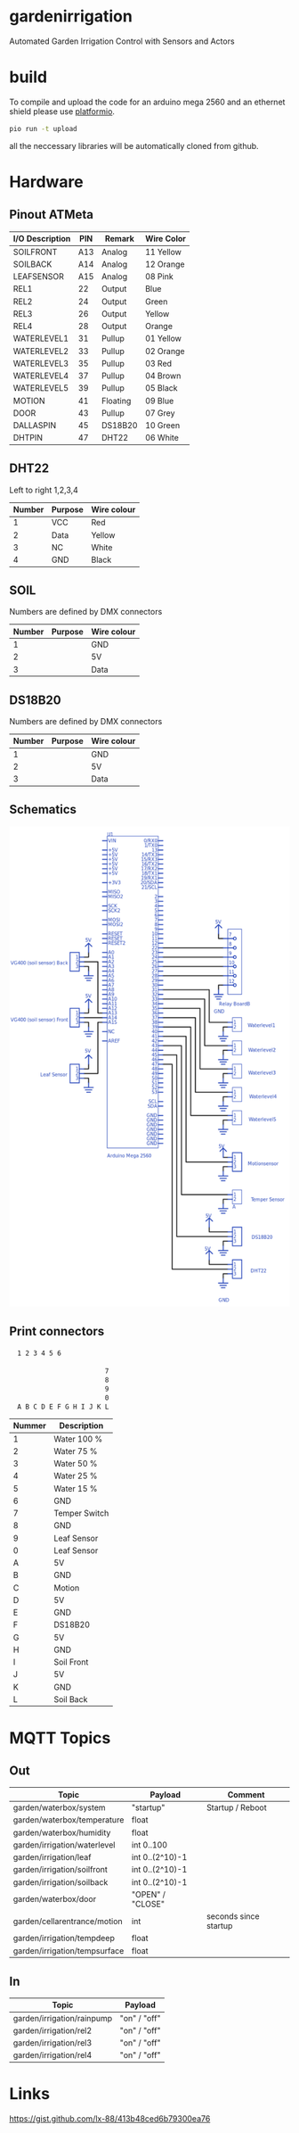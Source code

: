 # gardenirrigation
Automated Garden Irrigation Control with Sensors and Actors

# build
To compile and upload the code for an arduino mega 2560 and 
an ethernet shield please use [platformio](https://platformio.org).

```bash
pio run -t upload
```

all the neccessary libraries will be automatically cloned from
github.

# Hardware

## Pinout ATMeta

| I/O Description | PIN |  Remark  | Wire Color |
|-----------------|-----|----------|------------|
| SOILFRONT       | A13 | Analog   | 11 Yellow  |
| SOILBACK        | A14 | Analog   | 12 Orange  |
| LEAFSENSOR      | A15 | Analog   | 08 Pink    |
| REL1            |  22 | Output   | Blue       |
| REL2            |  24 | Output   | Green      |
| REL3            |  26 | Output   | Yellow     |
| REL4            |  28 | Output   | Orange     |
| WATERLEVEL1     |  31 | Pullup   | 01 Yellow  |
| WATERLEVEL2     |  33 | Pullup   | 02 Orange  |
| WATERLEVEL3     |  35 | Pullup   | 03 Red     |
| WATERLEVEL4     |  37 | Pullup   | 04 Brown   |
| WATERLEVEL5     |  39 | Pullup   | 05 Black   |
| MOTION          |  41 | Floating | 09 Blue    |
| DOOR            |  43 | Pullup   | 07 Grey    |
| DALLASPIN       |  45 | DS18B20  | 10 Green   |
| DHTPIN          |  47 | DHT22    | 06 White   |

## DHT22
Left to right 1,2,3,4

| Number | Purpose | Wire colour |
|--------|---------|-------------|
| 1      | VCC     | Red         |
| 2      | Data    | Yellow      |
| 3      | NC      | White       |
| 4      | GND     | Black       |

## SOIL
Numbers are defined by DMX connectors

| Number | Purpose | Wire colour |
|--------|---------|-------------|
| 1|     | GND     | Black       |
| 2|     | 5V      | Red         |
| 3|     | Data    | Blank wire  |

## DS18B20
Numbers are defined by DMX connectors

| Number | Purpose | Wire colour |
|--------|---------|-------------|
| 1|     | GND     | Black       |
| 2|     | 5V      | Red         |
| 3|     | Data    | Yellow      |

## Schematics
![schematics](https://github.com/hdiessner/gardenirrigation/blob/master/hardware/Schematics.png "Schematics")

## Print connectors

      1 2 3 4 5 6
  
                            7
                            8
                            9
                            0
      A B C D E F G H I J K L

| Nummer | Description   |
|--------|---------------|
| 1      | Water 100 %   |
| 2      | Water  75 %   |
| 3      | Water  50 %   |
| 4      | Water  25 %   |
| 5      | Water  15 %   |
| 6      | GND           |
| 7      | Temper Switch |
| 8      | GND           |
| 9      | Leaf Sensor   |
| 0      | Leaf Sensor   |
| A      | 5V            |
| B      | GND           |
| C      | Motion        |
| D      | 5V            | 
| E      | GND           |
| F      | DS18B20       |
| G      | 5V            |
| H      | GND           |
| I      | Soil Front    |
| J      | 5V            |
| K      | GND           |
| L      | Soil Back     |

# MQTT Topics

## Out
| Topic                         | Payload          | Comment               |
|-------------------------------|------------------|-----------------------|
| garden/waterbox/system        | "startup"        | Startup / Reboot      |  
| garden/waterbox/temperature   | float            |                       |
| garden/waterbox/humidity      | float            |                       |
| garden/irrigation/waterlevel  | int 0..100       |                       |
| garden/irrigation/leaf        | int 0..(2^10)-1  |                       |
| garden/irrigation/soilfront   | int 0..(2^10)-1  |                       |
| garden/irrigation/soilback    | int 0..(2^10)-1  |                       |
| garden/waterbox/door          | "OPEN" / "CLOSE" |                       |
| garden/cellarentrance/motion  | int              | seconds since startup |
| garden/irrigation/tempdeep    | float            |                       |
| garden/irrigation/tempsurface | float            |                       |

## In
| Topic                      | Payload          |
|----------------------------|------------------|
| garden/irrigation/rainpump | "on" / "off"     |
| garden/irrigation/rel2     | "on" / "off"     |
| garden/irrigation/rel3     | "on" / "off"     |
| garden/irrigation/rel4     | "on" / "off"     |

# Links
https://gist.github.com/lx-88/413b48ced6b79300ea76
